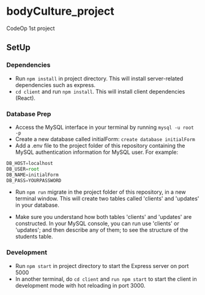 # bodyCulture_project
CodeOp 1st project

## SetUp

### Dependencies
- Run ```npm install``` in project directory. This will install server-related dependencies such as express.
- ```cd client``` and run ```npm install```. This will install client dependencies (React).

### Database Prep
- Access the MySQL interface in your terminal by running ```mysql -u root -p```
- Create a new database called initialForm: ```create database initialForm```
- Add a .env file to the project folder of this repository containing the MySQL authentication information for MySQL user. For example:

```javascript
DB_HOST=localhost
DB_USER=root
DB_NAME=initialForm
DB_PASS=YOURPASSWORD
```
- Run ```npm run``` migrate in the project folder of this repository, in a new terminal window. This will create two tables called 'clients' and 'updates' in your database.

- Make sure you understand how both tables 'clients' and 'updates' are constructed. In your MySQL console, you can run use 'clients' or 'updates'; and then describe any of them; to see the structure of the students table.

### Development
- Run ```npm start``` in project directory to start the Express server on port 5000
- In another terminal, do ```cd client``` and ```run npm start``` to start the client in development mode with hot reloading in port 3000.
